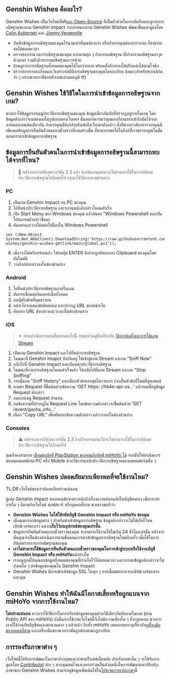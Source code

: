 ## Genshin Wishes คืออะไร?
Genshin Wishes เป็นเว็บไซต์ที่ฟรี[และ Open-Source](https://github.com/genshin-wishes) ที่เป็นตัวช่วยในการบันทึกและดูรายการอธิษฐานของเกม Genshin Impact จากภายนอกเกม
Genshin Wishes พัฒนาขึ้นและดูแลโดย [Colin Auberger](https://www.linkedin.com/in/colin-auberger/) และ [Jimmy Vergerolle](https://vergerolle.fr)

- บันทึกข้อมูลการอธิษฐานของคุณไว้นานเท่าที่คุณต้องการ หรือถ้าหากคุณต้องการจะลบ ก็สามารถลบได้ตลอดเวลา
- ตรวจสอบจำนวนการอธิษฐานของคุณ แบ่งตามทุก ๆ กิจกรรมอธิษฐาน ทั้งกิจกรรมอธิษฐานอาวุธ ตัวละคร รวมถึงกิจกรรรมอธิษฐานถาวรด้วย
- ย้อนดูรายการอธิษฐานทั้งหมดของคุณได้โดยง่ายดาย พร้อมทั้งตัวกรองให้ปรับแต่งได้ตามใจนึก
- ตรวจสอบรายละเอียดและวิเคราะห์สถิติการอธิษฐานของคุณโดยละเอียด (เหมาะสำหรับพวกเนิร์ดจ๋า ๆ อย่างพวกเราที่ชอบตัวเลขและแผนภูมิ 🤓)

## Genshin Wishes ใช้วิธีใดในการนำเข้าข้อมูลการอธิษฐานจากเกม?
พวกเราใช้ข้อมูลจากเมนูประวัติการอธิษฐานของคุณ ข้อมูลเดียวกันกับที่ปรากฏอยู่ภายในเกม โดยข้อมูลดังกล่าวจะแสดงผลในรูปแบบของเว็บเพจ 
นั่นหมายความว่าคุณเองก็สามารถเข้าถึงมันได้จากภายนอกเกมเช่นเดียวกัน ถ้าหากคุณมีลิงก์สำหรับเข้าถึงเว็บเพจดังกล่าว
สิ่งที่พวกเราต้องการจากคุณมีเพียงแค่ข้อมูลการยืนยันตัวตนแบบชั่วคราวที่เกมสร้างขึ้น ที่สามารถพบได้ในลิงก์ที่เราขอจากคุณในขั้นตอนการนำเข้าข้อมูลการอธิษฐาน

## ข้อมูลการยืนยันตัวตนในการนำเข้าข้อมูลการอธิษฐานนี้สามารถพบได้จากที่ไหน?
> 📢 หลังจากการอัปเดตเวอร์ชัน 2.3 แล้ว ลิงก์ข้อเสนอแนะจะไม่สามารถใช้ในการอัปเดตประวัติการอธิษฐานได้อีกต่อไป กรุณาใช้วิธีการตามด้านล่าง

### PC
1. เปิดเกม Genshin Impact บน PC ของคุณ
2. ไปที่หน้าประวัติการอธิษฐาน และรอจนหน้าดังกล่าวโหลดสำเร็จ
3. เปิด Start Menu ของ Windows ของคุณ แล้วค้นหา "Windows Powershell และเปิดโปรแกรมดังกล่าวขึ้นมา
4. คัดลอกและวางโค้ดต่อไปนี้ลงใน Windows Powershell
```
iex ((New-Object System.Net.WebClient).DownloadString('https://raw.githubusercontent.com/genshin-wishes/genshin-wishes-getlink/main/global.ps1'));
```
6. เมื่อวางโค้ตเรียบร้อยแล้ว ให้กดปุ่ม ENTER ลิงก์จะถูกคัดลอกลง Clipboard ของคุณโดยอัตโนมัติ
7. วางลิงก์ดังกล่าวลงในช่องด้านล่าง

### Android
1. ไปที่หน้าประวัติการอธิษฐานภายในเกม
2. ตัดการเชื่อมต่ออินเตอร์เน็ตทั้งหมด
3. กดปุ่มรีเฟรชที่มุมขวาบน
4. หน้าเว็บจะแสดงข้อผิดพลาด และปรากฎ URL ของหน้าเว็บ
5. คัดลอก URL ดังกล่าวและวางลงในช่องด้านล่าง

### iOS
> ✳️ ก่อนดำเนินการตามขั้นตอนต่อไปนี้ กรุณาอ่านคู่มือเกี่ยวกับ [วิธีการติดตั้งและการใช้แอพ Stream](https://drive.google.com/file/d/14Q_6v60qLPunrpmA9Bf1KlvsKhaRyPzz/view?usp=sharing)

1. เปิดเกม Genshin Impact และไปที่หน้าการอธิษฐาน
2. ในขณะที่ Genshin Imapct ยังเปิดอยู่ ให้เข้าสู่แอพ Stream และกด "Sniff Now"
3. กลับไปที่ Genshin Impact และเปิดหน้าประวัติการอธิษฐาน
4. ในขณะที่รายการอธิษฐานโหลดสำเร็จแล้ว ให้กลับไปที่แอพ Stream และกด "Stop Sniffing"
5. จากนั้นกด "Sniff History" และเลือกหัวข้อแรกสุดในรายการ (จะเป็นหัวข้อที่ใหม่ที่สุดเสมอ)
6. ตามหา Request ที่ขึ้นต้นด้วยข้อความ 'GET https: //hk4e-api-os...' แล้วกดเพื่อดูข้อมูล Request ดังกล่าว
7. กดแถบเมนู Request ด้านบน
8. กดข้อความที่ปรากฎใน Request Line โดยข้อความดังกล่าวจะขึ้นต้นด้วย 'GET /event/gacha_info...'
9. เลือก "Copy URL" เพื่อคัดลอกข้อความดังกล่าว แล้ววางลงในช่องด้านล่าง

### Consoles
> ⚠️ หลังจากการอัปเดตเวอร์ชัน 2.3 ลิงก์กิจกรรมบนเว็บจะไม่สามารถใช้ในการอัปเดตประวัติการอธิษฐานได้อีกต่อไป

คุณยังคงสามารถ [เชื่อมต่อบัญชี PlayStation ของคุณกับบัญชี miHoYo ได้](https://www.hoyolab.com/article/533197) จากนั้นให้ดำเนินการต่อบนแพลตฟอร์ม PC หรือ Mobile ด้วยวิธีการนำเข้าประวัติการอธิษฐานของแพลตฟอร์มนั้น ๆ

## Genshin Wishes ปลอดภัยมากเพียงพอที่จะใช้งานไหม?
TL;DR เว็บไซต์ของเราปลอดภัยอย่างแน่นอน

ผู้เล่น Genshin Impact หลายคนมักจะตระหนักถึงเรื่องความปลอดภัยในบัญชีตนเอง เมื่อกระทำการใด ๆ ก็ตามกับเว็บไซต์ ซอฟต์แวร์ หรือบุคคลที่สาม
พวกเราขอย้ำว่า
- **Genshin Wishes ไม่ได้ใช้รหัสบัญชี Genshin Impact หรือ miHoYo ของคุณ**
- เมื่อคุณกรอกข้อมูลต่าง ๆ สำหรับนำเข้าข้อมูลการอธิษฐาน ข้อมูลดังกล่าวจะไม่ได้เก็บไว้บนเซิร์ฟเวอร์ของเรา แต่จะ**เก็บไว้บนอุปกรณ์ของคุณเท่านั้น**
- ข้อมูลการยืนยันตัวตนแบบชั่วคราวของคุณ จะสามารถใช้งานได้ไม่เกิน 24 ชั่วโมงเท่านั้น หลังจากนั้นคุณจำเป็นต้องดำเนินการตามขั้นตอนการนำเข้าข้อมูลการอธิษฐานใหม่อีกครั้ง เพื่อใช้ในการอัปเดตรายการการอธิษฐานของคุณ
- **เราไม่สามารถใช้ข้อมูลการยืนยันตัวตนแบบชั่วคราวของคุณในการเข้าสู่ระบบหรือใช้งานบัญชี Genshin Impact หรือ miHoYo**แต่อย่างใด
- เราอนุญาตให้คุณลบข้อมูลทั้งหมดของคุณที่เราเก็บไว้ได้ตลอดเวลา และการลบข้อมูลดังกล่าวจะไม่ส่งผลใด ๆ ต่อข้อมูลของคุณใน Genshin Impact
- Genshin Wishes มีการเข้ารหัสข้อมูล SSL ในทุก ๆ การเชื่อมต่อระหว่างเซิร์ฟเวอร์ของเราและคุณ

## Genshin Wishes ทำให้ฉันมีโอกาสเสี่ยงหรือถูกแบนจาก miHoYo จากการใช้งานไหม?
**ไม่อย่างแน่นอน**
พวกเราใช้วิธีการในการเรียกข้อมูลของคุณด้วยวิธีเดียวกันกับภายในเกม (ผ่าน Public API ของ miHoYo) ดังนั้นการใช้งานเว็บไซต์นี้จึงไม่มีความเสี่ยงใด ๆ ที่จะถูกแบน พวกเราเองก็ใช้งานกับบัญชีตนเองมานานมาก ๆ แล้วแล้ว อีกทั้ง miHoYo เคยออกมาระบุเกี่ยวกับ[เครื่องมือของบุคคลที่สาม](https://genshin.mihoyo.com/en/news/detail/5763) และเครื่องมือของพวกเรามันถูกต้องตามกฎระเบียบ

## การรองรับภาษาต่าง ๆ
เว็บไซต์นี้ได้รับการพัฒนาในภาษาอังกฤษและภาษาฝรั่งเศสเป็นหลัก
สำหรับภาษาอื่น ๆ จะได้รับการดูแลโดย [Contributor](https://github.com/genshin-wishes/genshin-wishes-i18n/blob/main/CONTRIBUTORS.md) ต่าง ๆ 
หากคุณสนใจและอยากร่วมเป็นส่วนหนึ่งในการพัฒนาและปรับปรุงภาษาของ Genshin Wishes สามารถดูข้อมูลเพิ่มเติมได้ใน[โปรเจคการแปลภาษา](https://github.com/genshin-wishes/genshin-wishes-i18n)นี้